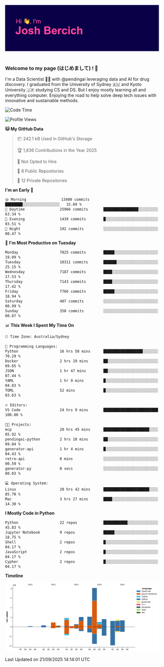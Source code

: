 
<div align="center">
<img src="profile-banner.png" />
</div>

</br>

### Welcome to my page (はじめまして) ! 🌸

I'm a Data Scientist 👨‍🔬 with @pendingai leveraging data and AI for drug discovery. I graduated from the University of Sydney 🇦🇺 and Kyoto University 🇯🇵 studying CS and DS. But I enjoy mostly learning all and everything computer. Enjoying the road to help solve deep tech issues with innovative and sustainable methods.

<!--START_SECTION:waka-->
![Code Time](http://img.shields.io/badge/Code%20Time-160%20hrs%2039%20mins-blue)

![Profile Views](http://img.shields.io/badge/Profile%20Views-2-blue)

**🐱 My GitHub Data** 

> 📦 242.1 kB Used in GitHub's Storage 
 > 
> 🏆 1,836 Contributions in the Year 2025
 > 
> 🚫 Not Opted to Hire
 > 
> 📜 8 Public Repositories 
 > 
> 🔑 12 Private Repositories 
 > 
**I'm an Early 🐤** 

```text
🌞 Morning                13400 commits       ████████░░░░░░░░░░░░░░░░░   32.69 % 
🌆 Daytime                25966 commits       ████████████████░░░░░░░░░   63.34 % 
🌃 Evening                1439 commits        █░░░░░░░░░░░░░░░░░░░░░░░░   03.51 % 
🌙 Night                  192 commits         ░░░░░░░░░░░░░░░░░░░░░░░░░   00.47 % 
```
📅 **I'm Most Productive on Tuesday** 

```text
Monday                   7825 commits        █████░░░░░░░░░░░░░░░░░░░░   19.09 % 
Tuesday                  10311 commits       ██████░░░░░░░░░░░░░░░░░░░   25.15 % 
Wednesday                7187 commits        ████░░░░░░░░░░░░░░░░░░░░░   17.53 % 
Thursday                 7143 commits        ████░░░░░░░░░░░░░░░░░░░░░   17.42 % 
Friday                   7766 commits        █████░░░░░░░░░░░░░░░░░░░░   18.94 % 
Saturday                 407 commits         ░░░░░░░░░░░░░░░░░░░░░░░░░   00.99 % 
Sunday                   358 commits         ░░░░░░░░░░░░░░░░░░░░░░░░░   00.87 % 
```


📊 **This Week I Spent My Time On** 

```text
🕑︎ Time Zone: Australia/Sydney

💬 Programming Languages: 
Python                   16 hrs 58 mins      ██████████████████░░░░░░░   70.29 % 
Docker                   2 hrs 19 mins       ██░░░░░░░░░░░░░░░░░░░░░░░   09.65 % 
JSON                     1 hr 47 mins        ██░░░░░░░░░░░░░░░░░░░░░░░   07.44 % 
YAML                     1 hr 9 mins         █░░░░░░░░░░░░░░░░░░░░░░░░   04.83 % 
TOML                     52 mins             █░░░░░░░░░░░░░░░░░░░░░░░░   03.63 % 

🔥 Editors: 
VS Code                  24 hrs 9 mins       █████████████████████████   100.00 % 

🐱‍💻 Projects: 
mcp                      20 hrs 45 mins      █████████████████████░░░░   85.92 % 
pendingai-python         2 hrs 10 mins       ██░░░░░░░░░░░░░░░░░░░░░░░   09.04 % 
generator-api            1 hr 4 mins         █░░░░░░░░░░░░░░░░░░░░░░░░   04.43 % 
retro-api                8 mins              ░░░░░░░░░░░░░░░░░░░░░░░░░   00.59 % 
generator-py             0 secs              ░░░░░░░░░░░░░░░░░░░░░░░░░   00.03 % 

💻 Operating System: 
Linux                    20 hrs 42 mins      █████████████████████░░░░   85.70 % 
Mac                      3 hrs 27 mins       ████░░░░░░░░░░░░░░░░░░░░░   14.30 % 
```

**I Mostly Code in Python** 

```text
Python                   22 repos            ███████████░░░░░░░░░░░░░░   45.83 % 
Jupyter Notebook         9 repos             █████░░░░░░░░░░░░░░░░░░░░   18.75 % 
Shell                    2 repos             █░░░░░░░░░░░░░░░░░░░░░░░░   04.17 % 
JavaScript               2 repos             █░░░░░░░░░░░░░░░░░░░░░░░░   04.17 % 
Cypher                   2 repos             █░░░░░░░░░░░░░░░░░░░░░░░░   04.17 % 
```



**Timeline**

![Lines of Code chart](https://raw.githubusercontent.com/JBercich/JBercich/main/assets/bar_graph.png)


 Last Updated on 21/09/2025 14:14:01 UTC
<!--END_SECTION:waka-->
